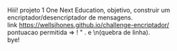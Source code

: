 Hiii!
projeto 1 One Next Education, objetivo, construir um encriptador/desencriptador de mensagens.<br>
link https://wellsjhones.github.io/challenge-encriptador/<br>
pontuacao permitida => ! " . e \n(quebra de linha).<br>
bye!
